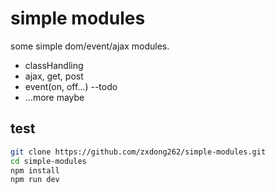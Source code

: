 # simple modules

some simple dom/event/ajax modules.

- classHandling
- ajax, get, post
- event(on, off...) --todo
- ...more maybe

## test
```bash
git clone https://github.com/zxdong262/simple-modules.git
cd simple-modules
npm install
npm run dev
```


